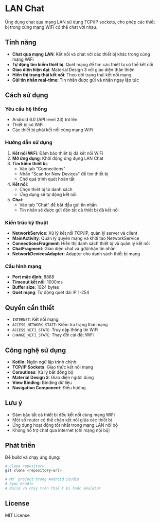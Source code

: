 # LAN Chat

Ứng dụng chat qua mạng LAN sử dụng TCP/IP sockets, cho phép các thiết bị trong cùng mạng WiFi có thể chat với nhau.

## Tính năng

- **Chat qua mạng LAN**: Kết nối và chat với các thiết bị khác trong cùng mạng WiFi
- **Tự động tìm kiếm thiết bị**: Quét mạng để tìm các thiết bị có thể kết nối
- **Giao diện hiện đại**: Material Design 3 với giao diện thân thiện
- **Hiển thị trạng thái kết nối**: Theo dõi trạng thái kết nối mạng
- **Gửi tin nhắn real-time**: Tin nhắn được gửi và nhận ngay lập tức

## Cách sử dụng

### Yêu cầu hệ thống
- Android 6.0 (API level 23) trở lên
- Thiết bị có WiFi
- Các thiết bị phải kết nối cùng mạng WiFi

### Hướng dẫn sử dụng

1. **Kết nối WiFi**: Đảm bảo thiết bị đã kết nối WiFi
2. **Mở ứng dụng**: Khởi động ứng dụng LAN Chat
3. **Tìm kiếm thiết bị**: 
   - Vào tab "Connections"
   - Nhấn "Scan for New Devices" để tìm thiết bị
   - Chờ quá trình quét hoàn tất
4. **Kết nối**: 
   - Chọn thiết bị từ danh sách
   - Ứng dụng sẽ tự động kết nối
5. **Chat**: 
   - Vào tab "Chat" để bắt đầu gửi tin nhắn
   - Tin nhắn sẽ được gửi đến tất cả thiết bị đã kết nối

### Kiến trúc kỹ thuật

- **NetworkService**: Xử lý kết nối TCP/IP, quản lý server và client
- **MainActivity**: Quản lý quyền mạng và khởi tạo NetworkService
- **ConnectionsFragment**: Hiển thị danh sách thiết bị và quản lý kết nối
- **ChatFragment**: Giao diện chat và gửi/nhận tin nhắn
- **NetworkDevicesAdapter**: Adapter cho danh sách thiết bị mạng

### Cấu hình mạng

- **Port mặc định**: 8888
- **Timeout kết nối**: 1000ms
- **Buffer size**: 1024 bytes
- **Quét mạng**: Tự động quét dải IP 1-254

## Quyền cần thiết

- `INTERNET`: Kết nối mạng
- `ACCESS_NETWORK_STATE`: Kiểm tra trạng thái mạng
- `ACCESS_WIFI_STATE`: Truy cập thông tin WiFi
- `CHANGE_WIFI_STATE`: Thay đổi cài đặt WiFi

## Công nghệ sử dụng

- **Kotlin**: Ngôn ngữ lập trình chính
- **TCP/IP Sockets**: Giao thức kết nối mạng
- **Coroutines**: Xử lý bất đồng bộ
- **Material Design 3**: Giao diện người dùng
- **View Binding**: Binding dữ liệu
- **Navigation Component**: Điều hướng

## Lưu ý

- Đảm bảo tất cả thiết bị đều kết nối cùng mạng WiFi
- Một số router có thể chặn kết nối giữa các thiết bị
- Ứng dụng hoạt động tốt nhất trong mạng LAN nội bộ
- Không hỗ trợ chat qua internet (chỉ mạng nội bộ)

## Phát triển

Để build và chạy ứng dụng:

```bash
# Clone repository
git clone <repository-url>

# Mở project trong Android Studio
# Sync Gradle
# Build và chạy trên thiết bị hoặc emulator
```

## License

MIT License 
